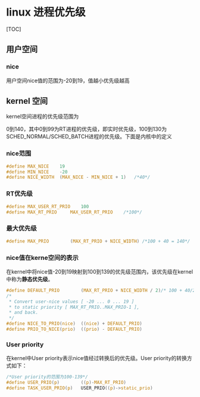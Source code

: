 # linux 进程优先级

[TOC]

## 用户空间

### nice

用户空间nice值的范围为-20到19，值越小优先级越高

## kernel 空间

kernel空间进程的优先级范围为

0到140，其中0到99为RT进程的优先级，即实时优先级，100到130为SCHED_NORMAL/SCHED_BATCH进程的优先级。下面是内核中的定义

### nice范围

```c
#define MAX_NICE	19
#define MIN_NICE	-20
#define NICE_WIDTH	(MAX_NICE - MIN_NICE + 1)	/*40*/
```

###  RT优先级

```c
#define MAX_USER_RT_PRIO	100
#define MAX_RT_PRIO		MAX_USER_RT_PRIO	/*100*/
```

### 最大优先级

```c
#define MAX_PRIO		(MAX_RT_PRIO + NICE_WIDTH) /*100 + 40 = 140*/
```

### nice值在kerne空间的表示

在kernel中将nice值-20到19映射到100到139的优先级范围内，该优先级在kernel中称为**静态优先级**。

```c
#define DEFAULT_PRIO		(MAX_RT_PRIO + NICE_WIDTH / 2)/* 100 + 40/2 = 120 */
/*
 * Convert user-nice values [ -20 ... 0 ... 19 ]
 * to static priority [ MAX_RT_PRIO..MAX_PRIO-1 ],
 * and back.
 */
#define NICE_TO_PRIO(nice)	((nice) + DEFAULT_PRIO)
#define PRIO_TO_NICE(prio)	((prio) - DEFAULT_PRIO)
```

### User priority

在kernel中User priority表示nice值经过转换后的优先级。User priority的转换方式如下：

```c
/*User priority的范围为100-139*/
#define USER_PRIO(p)		((p)-MAX_RT_PRIO)
#define TASK_USER_PRIO(p)	USER_PRIO((p)->static_prio)
```



